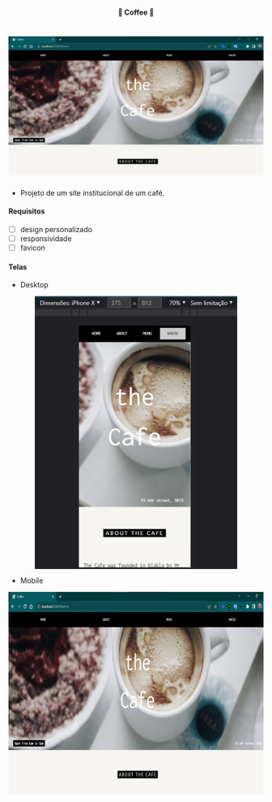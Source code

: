 <h4 align="center"> 
	🚧 Coffee 🚀
</h4>

<h1 align="center">
    <img alt="Coffee" title="#Coffee" src="./.github/desktop-1.jpg" />
</h1>

- Projeto de um site institucional de um café.

#### Requisitos

- [ ] design personalizado
- [ ] responsividade
- [ ] favicon

#### Telas

- Desktop

<p align="center" style="display: flex; align-items: flex-start; justify-content: center;">
    <img alt="Coffee" title="#Coffee" src="./.github/mobile-1.jpg" width="400px"/>
</p>

- Mobile

<p align="center" style="display: flex; align-items: flex-start; justify-content: center;">
    <img alt="Coffee" title="#Coffee" src="./.github/desktop-1.jpg" height="400px"/>
</p>